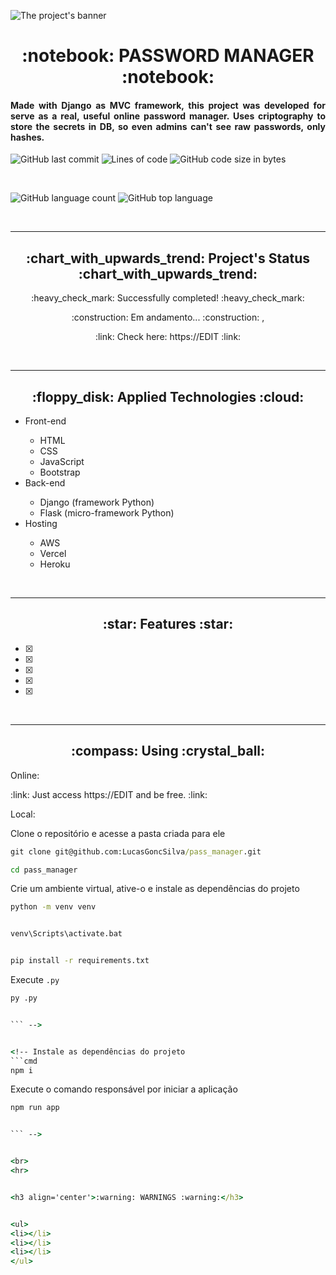 ![The project's banner](https://github.com/LucasGoncSilva/pass_manager/blob/main/readme_banner.svg?raw=true)


<h1 align='center'>:notebook: PASSWORD MANAGER :notebook:</h1>


<h4 align='justify'>Made with Django as MVC framework, this project was developed for serve as a real, useful online password manager. Uses criptography to store the secrets in DB, so even admins can't see raw passwords, only hashes.</h4>


![GitHub last commit](https://img.shields.io/github/last-commit/LucasGoncSilva/pass_manager?style=for-the-badge)
![Lines of code](https://img.shields.io/tokei/lines/github/LucasGoncSilva/pass_manager?label=project%27s%20total%20lines&style=for-the-badge)
![GitHub code size in bytes](https://img.shields.io/github/languages/code-size/LucasGoncSilva/pass_manager?color=4717f6&style=for-the-badge)


<br>


![GitHub language count](https://img.shields.io/github/languages/count/LucasGoncSilva/pass_manager?color=a903fc&style=for-the-badge)
![GitHub top language](https://img.shields.io/github/languages/top/LucasGoncSilva/pass_manager?style=for-the-badge)


<br>
<hr>


<h2 align='center'>:chart_with_upwards_trend: Project's Status :chart_with_upwards_trend:</h2>


<p align='center'>:heavy_check_mark: Successfully completed! :heavy_check_mark:</p>
<p align='center'>:construction: Em andamento... :construction:
,</p>


<p align='center'>:link: Check here: https://EDIT :link:</p>


<br>
<hr>


<h2 align='center'>:floppy_disk: Applied Technologies :cloud:</h2>


<ul>
<li>Front-end</li>
<ul>
<li>HTML</li>
<li>CSS</li>
<li>JavaScript</li>
<li>Bootstrap</li>
</ul>
<li>Back-end</li>
<ul>
<li>Django (framework Python)</li>
<li>Flask (micro-framework Python)</li>
</ul>
<li>Hosting</li>
<ul>
<li>AWS</li>
<li>Vercel</li>
<li>Heroku</li>
</ul>
</ul>


<br>
<hr>


<h2 align='center'>:star: Features :star:</h2>


- [x] 
- [x] 
- [x] 
- [x] 
- [x] 


<!-- Graph right here
```mermaid
graph LR


```
<h5 align='center'></h5>
-->


<br>
<hr>


<h2 align='center'>:compass: Using :crystal_ball:</h2>


<p>Online:</p>
<p>:link: Just access https://EDIT and be free. :link:</p>




<p>Local:</p>


Clone o repositório e acesse a pasta criada para ele
```cmd
git clone git@github.com:LucasGoncSilva/pass_manager.git

cd pass_manager
```

Crie um ambiente virtual, ative-o e instale as dependências do projeto
```cmd
python -m venv venv


venv\Scripts\activate.bat


pip install -r requirements.txt


```


Execute `.py`
```cmd
py .py


``` -->


<!-- Instale as dependências do projeto
```cmd
npm i


```


Execute o comando responsável por iniciar a aplicação
```cmd
npm run app


``` -->


<br>
<hr>


<h3 align='center'>:warning: WARNINGS :warning:</h3>


<ul>
<li></li>
<li></li>
<li></li>
</ul>